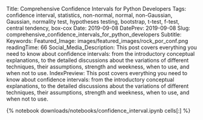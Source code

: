 Title: Comprehensive Confidence Intervals for Python Developers
Tags: confidence interval, statistics, non-normal, normal, non-Gaussian, Gaussian, normality test, hypotheses testing, bootstrap, t-test, f-test, central tendency, box-cox
Date: 2019-09-08
DatePrev: 2019-09-08
Slug: comprehensive_confidence_intervals_for_python_developers
Subtitle:
Keywords: 
Featured_Image: images/featured_images/rock_por_conf.png
readingTime: 66
Social_Media_Description: This post covers everything you need to know about confidence intervals: from the introductory conceptual explanations, to the detailed discussions about the variations of different techniques, their assumptions, strength and weekness, when to use, and when not to use.
IndexPreview: This post covers everything you need to know about confidence intervals: from the introductory conceptual explanations, to the detailed discussions about the variations of different techniques, their assumptions, strength and weekness, when to use, and when not to use.

{% notebook downloads/notebooks/confidence_interval.ipynb cells[:] %}


